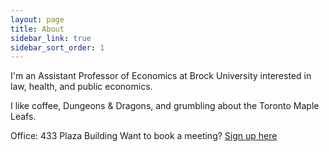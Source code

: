 ```yaml
---
layout: page
title: About
sidebar_link: true
sidebar_sort_order: 1
---
```

I'm an Assistant Professor of Economics at Brock University interested in law, health, and public economics.

I like coffee, Dungeons & Dragons, and grumbling about the Toronto Maple Leafs.

Office: 433 Plaza Building
Want to book a meeting? [Sign up here](https://taylorjwright.youcanbook.me/)
